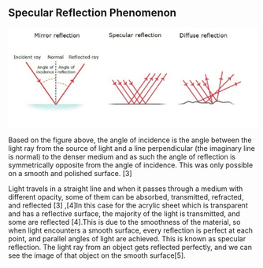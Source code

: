 

## Specular Reflection Phenomenon
![Alt text](Assets/Specular_Reflection.jpg)

Based on the figure above, the angle of incidence is the angle between the light ray from the source of light and a line perpendicular (the imaginary line is normal) to the denser medium and as such the angle of reflection is symmetrically opposite from the angle of incidence. This was only possible on a smooth and polished surface. [3]

Light travels in a straight line and when it passes through a medium with different opacity, some of them can be absorbed, transmitted, refracted, and reflected  [3] ,[4]In this case for the acrylic sheet which is transparent and has a reflective surface, the majority of the light is transmitted, and some are reflected [4].This is due to the smoothness of the material, so when light encounters a smooth surface, every reflection is perfect at each point, and parallel angles of light are achieved. 
This is known as specular reflection. The light ray from an object gets reflected perfectly, and we can see the image of that object on the smooth surface[5]. 
